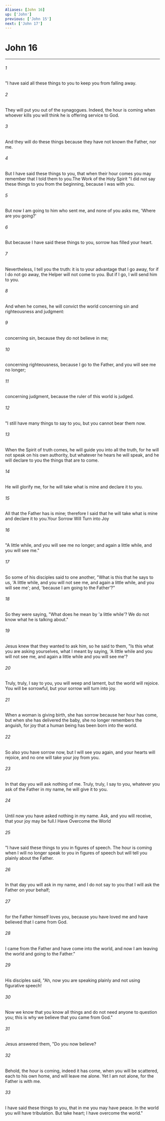 ```yaml
---
Aliases: [John 16]
up: ['John']
previous: ['John 15']
next: ['John 17']
---
```

# John 16
***



###### 1 
"I have said all these things to you to keep you from falling away. 

###### 2 
They will put you out of the synagogues. Indeed, the hour is coming when whoever kills you will think he is offering service to God. 

###### 3 
And they will do these things because they have not known the Father, nor me. 

###### 4 
But I have said these things to you, that when their hour comes you may remember that I told them to you.The Work of the Holy Spirit "I did not say these things to you from the beginning, because I was with you. 

###### 5 
But now I am going to him who sent me, and none of you asks me, 'Where are you going?' 

###### 6 
But because I have said these things to you, sorrow has filled your heart. 

###### 7 
Nevertheless, I tell you the truth: it is to your advantage that I go away, for if I do not go away, the Helper will not come to you. But if I go, I will send him to you. 

###### 8 
And when he comes, he will convict the world concerning sin and righteousness and judgment: 

###### 9 
concerning sin, because they do not believe in me; 

###### 10 
concerning righteousness, because I go to the Father, and you will see me no longer; 

###### 11 
concerning judgment, because the ruler of this world is judged. 

###### 12 
"I still have many things to say to you, but you cannot bear them now. 

###### 13 
When the Spirit of truth comes, he will guide you into all the truth, for he will not speak on his own authority, but whatever he hears he will speak, and he will declare to you the things that are to come. 

###### 14 
He will glorify me, for he will take what is mine and declare it to you. 

###### 15 
All that the Father has is mine; therefore I said that he will take what is mine and declare it to you.Your Sorrow Will Turn into Joy 

###### 16 
"A little while, and you will see me no longer; and again a little while, and you will see me." 

###### 17 
So some of his disciples said to one another, "What is this that he says to us, 'A little while, and you will not see me, and again a little while, and you will see me'; and, 'because I am going to the Father'?" 

###### 18 
So they were saying, "What does he mean by 'a little while'? We do not know what he is talking about." 

###### 19 
Jesus knew that they wanted to ask him, so he said to them, "Is this what you are asking yourselves, what I meant by saying, 'A little while and you will not see me, and again a little while and you will see me'? 

###### 20 
Truly, truly, I say to you, you will weep and lament, but the world will rejoice. You will be sorrowful, but your sorrow will turn into joy. 

###### 21 
When a woman is giving birth, she has sorrow because her hour has come, but when she has delivered the baby, she no longer remembers the anguish, for joy that a human being has been born into the world. 

###### 22 
So also you have sorrow now, but I will see you again, and your hearts will rejoice, and no one will take your joy from you. 

###### 23 
In that day you will ask nothing of me. Truly, truly, I say to you, whatever you ask of the Father in my name, he will give it to you. 

###### 24 
Until now you have asked nothing in my name. Ask, and you will receive, that your joy may be full.I Have Overcome the World 

###### 25 
"I have said these things to you in figures of speech. The hour is coming when I will no longer speak to you in figures of speech but will tell you plainly about the Father. 

###### 26 
In that day you will ask in my name, and I do not say to you that I will ask the Father on your behalf; 

###### 27 
for the Father himself loves you, because you have loved me and have believed that I came from God. 

###### 28 
I came from the Father and have come into the world, and now I am leaving the world and going to the Father." 

###### 29 
His disciples said, "Ah, now you are speaking plainly and not using figurative speech! 

###### 30 
Now we know that you know all things and do not need anyone to question you; this is why we believe that you came from God." 

###### 31 
Jesus answered them, "Do you now believe? 

###### 32 
Behold, the hour is coming, indeed it has come, when you will be scattered, each to his own home, and will leave me alone. Yet I am not alone, for the Father is with me. 

###### 33 
I have said these things to you, that in me you may have peace. In the world you will have tribulation. But take heart; I have overcome the world."

